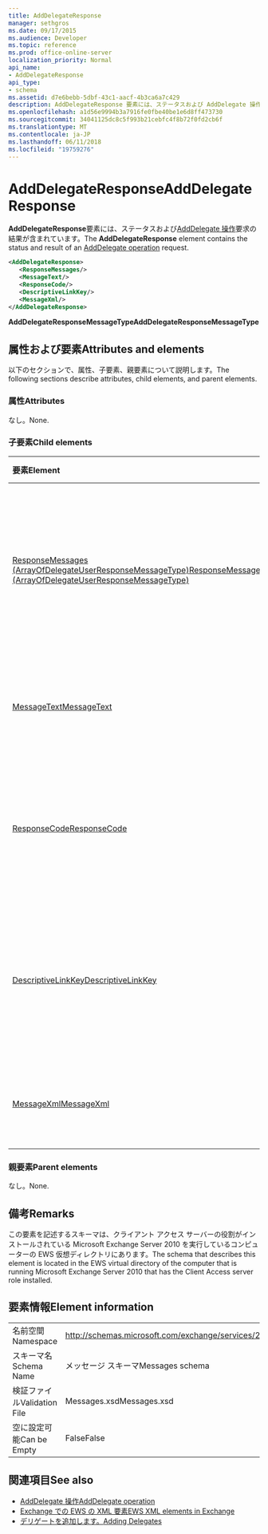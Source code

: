 ```yaml
---
title: AddDelegateResponse
manager: sethgros
ms.date: 09/17/2015
ms.audience: Developer
ms.topic: reference
ms.prod: office-online-server
localization_priority: Normal
api_name:
- AddDelegateResponse
api_type:
- schema
ms.assetid: d7e6bebb-5dbf-43c1-aacf-4b3ca6a7c429
description: AddDelegateResponse 要素には、ステータスおよび AddDelegate 操作要求の結果が含まれています。
ms.openlocfilehash: a1d56e9994b3a7916fe0fbe40be1e6d8ff473730
ms.sourcegitcommit: 34041125dc8c5f993b21cebfc4f8b72f0fd2cb6f
ms.translationtype: MT
ms.contentlocale: ja-JP
ms.lasthandoff: 06/11/2018
ms.locfileid: "19759276"
---
```

# <a name="adddelegateresponse"></a><span data-ttu-id="523b3-103">AddDelegateResponse</span><span class="sxs-lookup"><span data-stu-id="523b3-103">AddDelegateResponse</span></span>

<span data-ttu-id="523b3-104">**AddDelegateResponse**要素には、ステータスおよび[AddDelegate 操作](adddelegate-operation.md)要求の結果が含まれています。</span><span class="sxs-lookup"><span data-stu-id="523b3-104">The **AddDelegateResponse** element contains the status and result of an [AddDelegate operation](adddelegate-operation.md) request.</span></span> 
  
```xml
<AddDelegateResponse>
   <ResponseMessages/>
   <MessageText/>
   <ResponseCode/>
   <DescriptiveLinkKey/>
   <MessageXml/>
</AddDelegateResponse>
```

 <span data-ttu-id="523b3-105">**AddDelegateResponseMessageType**</span><span class="sxs-lookup"><span data-stu-id="523b3-105">**AddDelegateResponseMessageType**</span></span>
## <a name="attributes-and-elements"></a><span data-ttu-id="523b3-106">属性および要素</span><span class="sxs-lookup"><span data-stu-id="523b3-106">Attributes and elements</span></span>

<span data-ttu-id="523b3-107">以下のセクションで、属性、子要素、親要素について説明します。</span><span class="sxs-lookup"><span data-stu-id="523b3-107">The following sections describe attributes, child elements, and parent elements.</span></span>
  
### <a name="attributes"></a><span data-ttu-id="523b3-108">属性</span><span class="sxs-lookup"><span data-stu-id="523b3-108">Attributes</span></span>

<span data-ttu-id="523b3-109">なし。</span><span class="sxs-lookup"><span data-stu-id="523b3-109">None.</span></span>
  
### <a name="child-elements"></a><span data-ttu-id="523b3-110">子要素</span><span class="sxs-lookup"><span data-stu-id="523b3-110">Child elements</span></span>

|<span data-ttu-id="523b3-111">**要素**</span><span class="sxs-lookup"><span data-stu-id="523b3-111">**Element**</span></span>|<span data-ttu-id="523b3-112">**説明**</span><span class="sxs-lookup"><span data-stu-id="523b3-112">**Description**</span></span>|
|:-----|:-----|
|[<span data-ttu-id="523b3-113">ResponseMessages (ArrayOfDelegateUserResponseMessageType)</span><span class="sxs-lookup"><span data-stu-id="523b3-113">ResponseMessages (ArrayOfDelegateUserResponseMessageType)</span></span>](responsemessages-arrayofdelegateuserresponsemessagetype.md) <br/> |<span data-ttu-id="523b3-114">Exchange Web サービス代理人の管理要求の応答メッセージが含まれています。</span><span class="sxs-lookup"><span data-stu-id="523b3-114">Contains the response messages for an Exchange Web Services delegate management request.</span></span>  <br/> |
|[<span data-ttu-id="523b3-115">MessageText</span><span class="sxs-lookup"><span data-stu-id="523b3-115">MessageText</span></span>](messagetext.md) <br/> |<span data-ttu-id="523b3-116">応答のステータスの説明を提供します。</span><span class="sxs-lookup"><span data-stu-id="523b3-116">Provides a text description of the status of the response.</span></span>  <br/> |
|[<span data-ttu-id="523b3-117">ResponseCode</span><span class="sxs-lookup"><span data-stu-id="523b3-117">ResponseCode</span></span>](responsecode.md) <br/> |<span data-ttu-id="523b3-118">要求で発生した特定のエラーを識別するエラー コードを提供します。</span><span class="sxs-lookup"><span data-stu-id="523b3-118">Provides an error code that identifies the specific error that the request encountered.</span></span>  <br/> |
|[<span data-ttu-id="523b3-119">DescriptiveLinkKey</span><span class="sxs-lookup"><span data-stu-id="523b3-119">DescriptiveLinkKey</span></span>](descriptivelinkkey.md) <br/> |<span data-ttu-id="523b3-120">現在使用されていない将来の使用に予約されているとします。</span><span class="sxs-lookup"><span data-stu-id="523b3-120">Currently unused and is reserved for future use.</span></span> <span data-ttu-id="523b3-121">0 の値が含まれています。</span><span class="sxs-lookup"><span data-stu-id="523b3-121">It contains a value of 0.</span></span>  <br/> |
|[<span data-ttu-id="523b3-122">MessageXml</span><span class="sxs-lookup"><span data-stu-id="523b3-122">MessageXml</span></span>](messagexml.md) <br/> |<span data-ttu-id="523b3-123">追加のエラー応答情報を提供します。</span><span class="sxs-lookup"><span data-stu-id="523b3-123">Provides additional error response information.</span></span>  <br/> |
   
### <a name="parent-elements"></a><span data-ttu-id="523b3-124">親要素</span><span class="sxs-lookup"><span data-stu-id="523b3-124">Parent elements</span></span>

<span data-ttu-id="523b3-125">なし。</span><span class="sxs-lookup"><span data-stu-id="523b3-125">None.</span></span>
  
## <a name="remarks"></a><span data-ttu-id="523b3-126">備考</span><span class="sxs-lookup"><span data-stu-id="523b3-126">Remarks</span></span>

<span data-ttu-id="523b3-127">この要素を記述するスキーマは、クライアント アクセス サーバーの役割がインストールされている Microsoft Exchange Server 2010 を実行しているコンピューターの EWS 仮想ディレクトリにあります。</span><span class="sxs-lookup"><span data-stu-id="523b3-127">The schema that describes this element is located in the EWS virtual directory of the computer that is running Microsoft Exchange Server 2010 that has the Client Access server role installed.</span></span>
  
## <a name="element-information"></a><span data-ttu-id="523b3-128">要素情報</span><span class="sxs-lookup"><span data-stu-id="523b3-128">Element information</span></span>

|||
|:-----|:-----|
|<span data-ttu-id="523b3-129">名前空間</span><span class="sxs-lookup"><span data-stu-id="523b3-129">Namespace</span></span>  <br/> |http://schemas.microsoft.com/exchange/services/2006/messages  <br/> |
|<span data-ttu-id="523b3-130">スキーマ名</span><span class="sxs-lookup"><span data-stu-id="523b3-130">Schema Name</span></span>  <br/> |<span data-ttu-id="523b3-131">メッセージ スキーマ</span><span class="sxs-lookup"><span data-stu-id="523b3-131">Messages schema</span></span>  <br/> |
|<span data-ttu-id="523b3-132">検証ファイル</span><span class="sxs-lookup"><span data-stu-id="523b3-132">Validation File</span></span>  <br/> |<span data-ttu-id="523b3-133">Messages.xsd</span><span class="sxs-lookup"><span data-stu-id="523b3-133">Messages.xsd</span></span>  <br/> |
|<span data-ttu-id="523b3-134">空に設定可能</span><span class="sxs-lookup"><span data-stu-id="523b3-134">Can be Empty</span></span>  <br/> |<span data-ttu-id="523b3-135">False</span><span class="sxs-lookup"><span data-stu-id="523b3-135">False</span></span>  <br/> |
   
## <a name="see-also"></a><span data-ttu-id="523b3-136">関連項目</span><span class="sxs-lookup"><span data-stu-id="523b3-136">See also</span></span>

- [<span data-ttu-id="523b3-137">AddDelegate 操作</span><span class="sxs-lookup"><span data-stu-id="523b3-137">AddDelegate operation</span></span>](adddelegate-operation.md)
- [<span data-ttu-id="523b3-138">Exchange での EWS の XML 要素</span><span class="sxs-lookup"><span data-stu-id="523b3-138">EWS XML elements in Exchange</span></span>](ews-xml-elements-in-exchange.md)
- [<span data-ttu-id="523b3-139">デリゲートを追加します。</span><span class="sxs-lookup"><span data-stu-id="523b3-139">Adding Delegates</span></span>](http://msdn.microsoft.com/library/3a744150-66a3-4a13-9433-793603ba5038%28Office.15%29.aspx)

